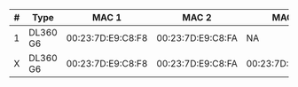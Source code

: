 


| # |   Type   |        MAC 1      |        MAC 2      |        MAC 3      |     MAC 4         |      iLO MAC      |    iLO Name   |    iLO type    |
|---|----------|-------------------|-------------------|-------------------|-------------------|-------------------|---------------|----------------|
| 1 | DL360 G6 | 00:23:7D:E9:C8:F8 | 00:23:7D:E9:C8:FA |        NA         |         NA        | 00:24:81:FB:17:92 | ILOCZJ92200E9 | iLO 2 Advanced | 
| X | DL360 G6 | 00:23:7D:E9:C8:F8 | 00:23:7D:E9:C8:FA | 00:23:7D:E9:C8:FA | 00:23:7D:E9:C8:FA | 00:24:81:FB:17:92 | ILOCZJ92200E9 | iLO 2 Advanced | 



